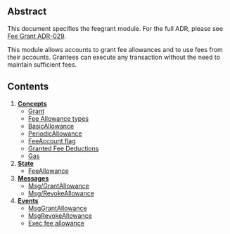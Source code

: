 <!--
order: 0
title: Fee grant
parent:
  title: "feegrant"
-->

## Abstract

This document specifies the feegrant module. For the full ADR, please see [Fee Grant ADR-029](https://github.com/okex/exchain/ibc-3rd/cosmos-v443/blob/v0.40.0/docs/architecture/adr-029-fee-grant-module.md).

This module allows accounts to grant fee allowances and to use fees from their accounts. Grantees can execute any transaction without the need to maintain sufficient fees.

## Contents

1. **[Concepts](01_concepts.md)**
    - [Grant](01_concepts.md#grant)
    - [Fee Allowance types](01_concepts.md#fee-allowance-types)
    - [BasicAllowance](01_concepts.md#basicallowance)
    - [PeriodicAllowance](01_concepts.md#periodicallowance)
    - [FeeAccount flag](01_concepts.md#feeaccount-flag)
    - [Granted Fee Deductions](01_concepts.md#granted-fee-deductions)
    - [Gas](01_concepts.md#gas)
2. **[State](02_state.md)**
    - [FeeAllowance](02_state.md#feeallowance)
3. **[Messages](03_messages.md)**
    - [Msg/GrantAllowance](03_messages.md#msggrantallowance)
    - [Msg/RevokeAllowance](03_messages.md#msgrevokeallowance)
4. **[Events](04_events.md)**
    - [MsgGrantAllowance](04_events.md#msggrantallowance)
    - [MsgRevokeAllowance](04_events.md#msgrevokeallowance)
    - [Exec fee allowance](04_events.md#exec-fee-allowance)
